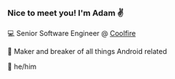 ### Nice to meet you! I'm Adam :v:

:computer: Senior Software Engineer @ [Coolfire](https://www.coolfiresolutions.com/)

:frog: Maker and breaker of all things Android related

:boy: he/him
<!--
**adamhilton/adamhilton** is a ✨ _special_ ✨ repository because its `README.md` (this file) appears on your GitHub profile.

Here are some ideas to get you started:

- 🔭 I’m currently working on ...
- 🌱 I’m currently learning ...
- 👯 I’m looking to collaborate on ...
- 🤔 I’m looking for help with ...
- 💬 Ask me about ...
- 📫 How to reach me: ...
- 😄 Pronouns: ...
- ⚡ Fun fact: ...
-->
